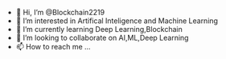 - 👋 Hi, I’m @Blockchain2219
- 👀 I’m interested in Artifical Inteligence and Machine Learning
- 🌱 I’m currently learning Deep Learning,Blockchain
- 💞️ I’m looking to collaborate on AI,ML,Deep Learning 
- 📫 How to reach me ...

<!---
Blockchain2219/Blockchain2219 is a ✨ special ✨ repository because its `README.md` (this file) appears on your GitHub profile.
You can click the Preview link to take a look at your changes.
--->
